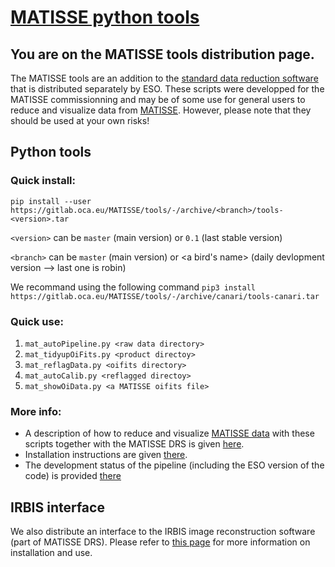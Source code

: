 # [MATISSE python tools](https://gitlab.oca.eu/MATISSE/tools/wikis/home)

## You are on the MATISSE tools distribution page.
The MATISSE tools are an addition to the [standard data reduction software](http://www.eso.org/sci/software/pipelines/matisse/matisse-pipe-recipes.html) that is distributed separately by ESO. These scripts were developped for the MATISSE commissionning and may be of some use for general users to reduce and visualize data from [MATISSE](http://www.eso.org/sci/facilities/paranal/instruments/matisse.html). However, please note that they should be used at your own risks!

## Python tools

### Quick install:
`pip install --user https://gitlab.oca.eu/MATISSE/tools/-/archive/<branch>/tools-<version>.tar`

`<version>` can be `master` (main version) or `0.1` (last stable version)

`<branch>` can be `master` (main version) or <a bird's name> (daily devlopment version --> last one is robin)

We recommand using the following command `pip3 install https://gitlab.oca.eu/MATISSE/tools/-/archive/canari/tools-canari.tar`

### Quick use:
1. `mat_autoPipeline.py <raw data directory>`
2. `mat_tidyupOiFits.py <product directoy>`
3. `mat_reflagData.py <oifits directory>`
3. `mat_autoCalib.py <reflagged directoy>`
4. `mat_showOiData.py <a MATISSE oifits file>`

### More info:
- A description of how to reduce and visualize [MATISSE data](https://www.eso.org/public/news/eso1808/) with these scripts together with the MATISSE DRS is given [here](https://gitlab.oca.eu/MATISSE/tools/wikis/Using%20the%20pipeline).
- Installation instructions are given [there](https://gitlab.oca.eu/MATISSE/tools/wikis/Installation).
- The development status of the pipeline (including the ESO version of the code) is provided [there](https://gitlab.oca.eu/MATISSE/tools/wikis/Known%20bugs%20and%20development%20plan)

## IRBIS interface

We also distribute an interface to the IRBIS image reconstruction software (part of MATISSE DRS). Please refer to [this page](https://gitlab.oca.eu/MATISSE/tools/-/tree/master/imarec) for more information on installation and use.
